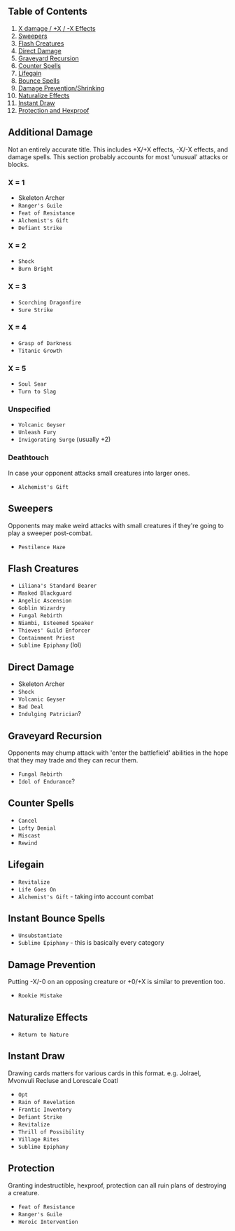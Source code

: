 ## Table of Contents

1. [X damage / +X / -X Effects](#additional-damage)
2. [Sweepers](#sweepers)
3. [Flash Creatures](#flash-creatures)
4. [Direct Damage](#direct-damage)
5. [Graveyard Recursion](#graveyard-recursion)
6. [Counter Spells](#counter-spells)
7. [Lifegain](#lifegain)
8. [Bounce Spells](#instant-bounce-spells)
9. [Damage Prevention/Shrinking](#damage-prevention)
10. [Naturalize Effects](#naturalize-effects)
11. [Instant Draw](#instant-draw)
12. [Protection and Hexproof](#protection)

## Additional Damage

Not an entirely accurate title. This includes +X/+X effects, -X/-X effects, and damage spells. This section probably accounts for most 'unusual' attacks or blocks.

### X = 1

- Skeleton Archer
- `Ranger's Guile`
- `Feat of Resistance`
- `Alchemist's Gift`
- `Defiant Strike`

### X = 2

- `Shock`
- `Burn Bright`

### X = 3

- `Scorching Dragonfire`
- `Sure Strike`

### X = 4

- `Grasp of Darkness`
- `Titanic Growth`

### X = 5

- `Soul Sear`
- `Turn to Slag`

### Unspecified

- `Volcanic Geyser`
- `Unleash Fury`
- `Invigorating Surge` (usually +2)

### Deathtouch

In case your opponent attacks small creatures into larger ones.

- `Alchemist's Gift`

## Sweepers

Opponents may make weird attacks with small creatures if they're going to play a sweeper post-combat.

- `Pestilence Haze`

## Flash Creatures

- `Liliana's Standard Bearer`
- `Masked Blackguard`
- `Angelic Ascension`
- `Goblin Wizardry`
- `Fungal Rebirth`
- `Niambi, Esteemed Speaker`
- `Thieves' Guild Enforcer`
- `Containment Priest`
- `Sublime Epiphany` (lol)

## Direct Damage

- Skeleton Archer
- `Shock`
- `Volcanic Geyser`
- `Bad Deal`
- `Indulging Patrician`?

## Graveyard Recursion

Opponents may chump attack with 'enter the battlefield' abilities in the hope that they may trade and they can recur them.

- `Fungal Rebirth`
- `Idol of Endurance`?

## Counter Spells

- `Cancel`
- `Lofty Denial`
- `Miscast`
- `Rewind`

## Lifegain

- `Revitalize`
- `Life Goes On`
- `Alchemist's Gift` - taking into account combat

## Instant Bounce Spells

- `Unsubstantiate`
- `Sublime Epiphany` - this is basically every category

## Damage Prevention

Putting -X/-0 on an opposing creature or +0/+X is similar to prevention too.

- `Rookie Mistake`

## Naturalize Effects

- `Return to Nature`

## Instant Draw

Drawing cards matters for various cards in this format. e.g. Jolrael, Mvonvuli Recluse and Lorescale Coatl

- `Opt`
- `Rain of Revelation`
- `Frantic Inventory`
- `Defiant Strike`
- `Revitalize`
- `Thrill of Possibility`
- `Village Rites`
- `Sublime Epiphany`

## Protection

Granting indestructible, hexproof, protection can all ruin plans of destroying a creature.

- `Feat of Resistance`
- `Ranger's Guile`
- `Heroic Intervention`